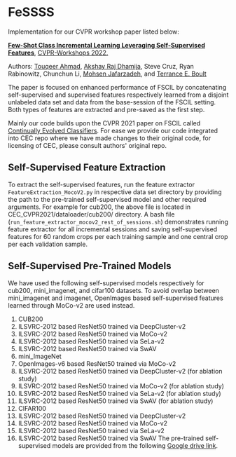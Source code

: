 # FeSSSS

Implementation for our CVPR workshop paper listed below:  

**[Few-Shot Class Incremental Learning Leveraging Self-Supervised Features](https://drive.google.com/file/d/1NMiVTmSzoa8s2isFVhmAqHg8ChZXhQMo/view?usp=sharing)**, [CVPR-Workshops 2022.](https://cvpr2022.thecvf.com/)

Authors: [Touqeer Ahmad](https://sites.google.com/site/touqeerahmadsite/Touqeer?authuser=0), [Akshay Raj Dhamija](https://akshay-raj-dhamija.github.io/), Steve Cruz, Ryan Rabinowitz, Chunchun Li, [Mohsen Jafarzadeh](http://www.mohsen-jafarzadeh.com/index.php), and [Terrance E. Boult](https://vast.uccs.edu/~tboult/) 

The paper is focused on enhanced performance of FSCIL by concatenating self-supervised and supervised features respectively learned from a disjoint unlabeled data set and data from the base-session of the FSCIL setting. Both types of features are extracted and pre-saved as the first step.

Mainly our code builds upon the CVPR 2021 paper on FSCIL called [Continually Evolved Classifiers](https://github.com/icoz69/CEC-CVPR2021). For ease we provide our code integrated into CEC repo where we have made changes to their original code, for licensing of CEC, please consult authors' original repo.  


## Self-Supervised Feature Extraction
To extract the self-supervised features, run the feature extractor ```FeatureExtraction_MocoV2.py``` in respective data set directory by providing the path to the pre-trained self-supervised model and other required arguments. For example for cub200, the above file is located in CEC_CVPR2021/dataloader/cub200/ directory. A bash file (```run_feature_extractor_mocov2_rest_of_sessions.sh```) demonstrates running feature extractor for all incremental sessions and saving self-supervised features for 60 random crops per each training sample and one central crop per each validation sample.   

## Self-Supervised Pre-Trained Models
We have used the following self-supervised models respectively for cub200, mini_imagenet, and cifar100 datasets. To avoid overlap between mini_imagenet and imagenet, OpenImages based self-supervised features learned through MoCo-v2 are used instead.  
1. CUB200 
  1. ILSVRC-2012 based ResNet50 trained via DeepCluster-v2
  2. ILSVRC-2012 based ResNet50 trained via MoCo-v2
  3. ILSVRC-2012 based ResNet50 trained via SeLa-v2
  4. ILSVRC-2012 based ResNet50 trained via SwAV
2. mini_ImageNet
  1. OpenImages-v6 based ResNet50 trained via MoCo-v2
  3. ILSVRC-2012 based ResNet50 trained via DeepCluster-v2 (for ablation study)
  4. ILSVRC-2012 based ResNet50 trained via MoCo-v2 (for ablation study)
  5. ILSVRC-2012 based ResNet50 trained via SeLa-v2 (for ablation study)
  6. ILSVRC-2012 based ResNet50 trained via SwAV (for ablation study)
3. CIFAR100 
  1. ILSVRC-2012 based ResNet50 trained via DeepCluster-v2
  2. ILSVRC-2012 based ResNet50 trained via MoCo-v2
  3. ILSVRC-2012 based ResNet50 trained via SeLa-v2
  4. ILSVRC-2012 based ResNet50 trained via SwAV
The pre-trained self-supervised models are provided from the following [Google drive link]().   


